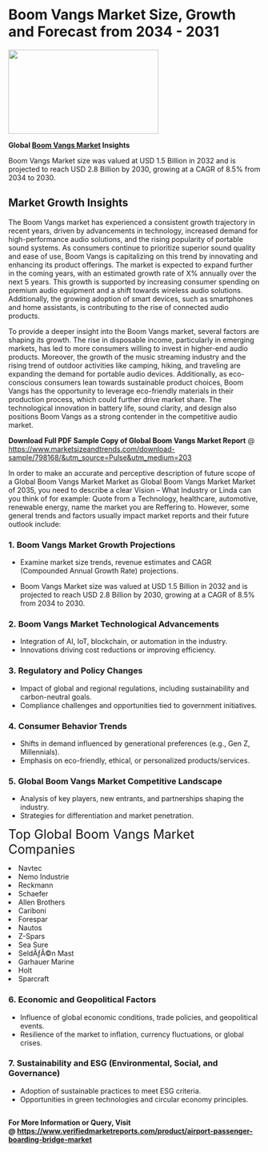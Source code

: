 <H1>Boom Vangs Market Size, Growth and Forecast from 2034 - 2031</H1><img class="aligncenter size-medium wp-image-584254" src="https://thirdeyenews.in/wp-content/uploads/2034/09/Global-Market-Research-300x168.jpeg" alt="" width="300" height="168" /><p><strong>Global&nbsp;<a href="https://www.marketsizeandtrends.com/download-sample/798168/&amp;utm_source=Pulse&amp;utm_medium=203">Boom Vangs Market</a> Insights</strong></p><p>Boom Vangs Market size was valued at USD 1.5 Billion in 2032 and is projected to reach USD 2.8 Billion by 2030, growing at a CAGR of 8.5% from 2034 to 2030.</p><p><h2>Market Growth Insights</h2> <p>The Boom Vangs market has experienced a consistent growth trajectory in recent years, driven by advancements in technology, increased demand for high-performance audio solutions, and the rising popularity of portable sound systems. As consumers continue to prioritize superior sound quality and ease of use, Boom Vangs is capitalizing on this trend by innovating and enhancing its product offerings. The market is expected to expand further in the coming years, with an estimated growth rate of X% annually over the next 5 years. This growth is supported by increasing consumer spending on premium audio equipment and a shift towards wireless audio solutions. Additionally, the growing adoption of smart devices, such as smartphones and home assistants, is contributing to the rise of connected audio products. </p> <p>To provide a deeper insight into the Boom Vangs market, several factors are shaping its growth. The rise in disposable income, particularly in emerging markets, has led to more consumers willing to invest in higher-end audio products. Moreover, the growth of the music streaming industry and the rising trend of outdoor activities like camping, hiking, and traveling are expanding the demand for portable audio devices. Additionally, as eco-conscious consumers lean towards sustainable product choices, Boom Vangs has the opportunity to leverage eco-friendly materials in their production process, which could further drive market share. The technological innovation in battery life, sound clarity, and design also positions Boom Vangs as a strong contender in the competitive audio market. </p><p><span class=""><strong>Download Full PDF Sample Copy of Global Boom Vangs Market Report</strong> @ <a href="https://www.marketsizeandtrends.com/download-sample/798168/&amp;utm_source=Pulse&amp;utm_medium=203" target="_blank">https://www.marketsizeandtrends.com/download-sample/798168/&amp;utm_source=Pulse&amp;utm_medium=203</a></span></p><p>In order to make an accurate and perceptive description of future scope of a Global&nbsp;Boom Vangs Market Market as Global&nbsp;Boom Vangs Market Market of 2035, you need to describe a clear Vision &ndash; What Industry or Linda can you think of for example: Quote from a Technology, healthcare, automotive, renewable energy, name the market you are Reffering to. However, some general trends and factors usually impact market reports and their future outlook include:</p><h3>1.&nbsp;<strong>Boom Vangs Market Growth Projections</strong></h3><ul><li>Examine market size trends, revenue estimates and CAGR (Compounded Annual Growth Rate) projections.</li><li><p>Boom Vangs Market size was valued at USD 1.5 Billion in 2032 and is projected to reach USD 2.8 Billion by 2030, growing at a CAGR of 8.5% from 2034 to 2030.</p></li></ul><h3>2.&nbsp;<strong>Boom Vangs Market Technological Advancements</strong></h3><ul><li>Integration of AI, IoT, blockchain, or automation in the industry.</li><li>Innovations driving cost reductions or improving efficiency.</li></ul><h3>3.&nbsp;<strong>Regulatory and Policy Changes</strong></h3><ul><li>Impact of global and regional regulations, including sustainability and carbon-neutral goals.</li><li>Compliance challenges and opportunities tied to government initiatives.</li></ul><h3>4.&nbsp;<strong>Consumer Behavior Trends</strong></h3><ul><li>Shifts in demand influenced by generational preferences (e.g., Gen Z, Millennials).</li><li>Emphasis on eco-friendly, ethical, or personalized products/services.</li></ul><h3>5.&nbsp;<strong>Global Boom Vangs Market Competitive Landscape</strong></h3><ul><li>Analysis of key players, new entrants, and partnerships shaping the industry.</li><li>Strategies for differentiation and market penetration.</li></ul><p data-pm-slice="1 1 []"><span style="color: inherit; font-family: inherit; font-size: 25px;">Top Global Boom Vangs Market Companies</span></p><div class="" data-test-id=""><p><li>Navtec</li><li> Nemo Industrie</li><li> Reckmann</li><li> Schaefer</li><li> Allen Brothers</li><li> Cariboni</li><li> Forespar</li><li> Nautos</li><li> Z-Spars</li><li> Sea Sure</li><li> SeldÃƒÂ©n Mast</li><li> Garhauer Marine</li><li> Holt</li><li> Sparcraft</li></p></div><h3>6.&nbsp;<strong>Economic and Geopolitical Factors</strong></h3><ul><li>Influence of global economic conditions, trade policies, and geopolitical events.</li><li>Resilience of the market to inflation, currency fluctuations, or global crises.</li></ul><h3>7.&nbsp;<strong>Sustainability and ESG (Environmental, Social, and Governance)</strong></h3><ul><li>Adoption of sustainable practices to meet ESG criteria.</li><li>Opportunities in green technologies and circular economy principles.</li></ul><h2><strong style="font-size: 14px;">For More Information or Query, Visit @&nbsp;</strong><a style="background-color: #ffffff; font-size: 14px;" href="https://www.marketsizeandtrends.com/report/boom-vangs-market/" target="_blank">https://www.verifiedmarketreports.com/product/airport-passenger-boarding-bridge-market</a></h2>
